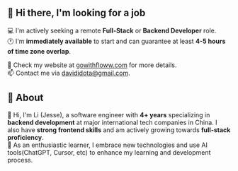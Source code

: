 ## 👋 Hi there, I'm looking for a job
:computer: I'm actively seeking a remote **Full-Stack** or **Backend Developer** role.  
:clock1: I'm **immediately available** to start and can guarantee at least **4-5 hours of time zone overlap**.

:briefcase: Check my website at [gowithfloww.com](https://gowithfloww.com) for more details.    
:mailbox: Contact me via [davididota@gmail.com](mailto:davididota@gmail.com).

## :raising_hand: About
:muscle: Hi, I'm Li (Jesse), a software engineer with **4+ years** specializing in **backend development** at major international tech companies in China. I also have **strong frontend skills** and am actively growing towards **full-stack proficiency**.  
:rocket: As an enthusiastic learner, I embrace new technologies and use AI tools(ChatGPT, Cursor, etc) to enhance my learning and development process.
